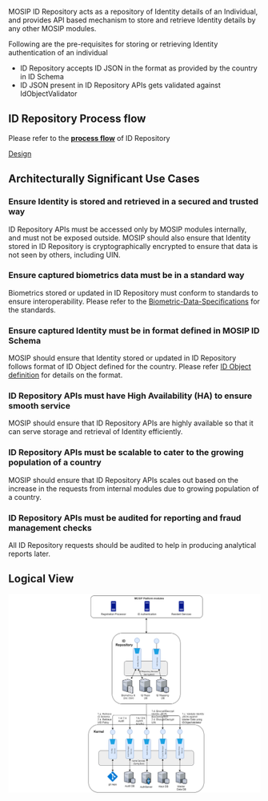 MOSIP ID Repository acts as a repository of Identity details of an Individual, and provides API based mechanism to store and retrieve Identity details by any other MOSIP modules.

Following are the pre-requisites for storing or retrieving Identity authentication of an individual
* ID Repository accepts ID JSON in the format as provided by the country in ID Schema
* ID JSON present in ID Repository APIs gets validated against IdObjectValidator 

## ID Repository Process flow
Please refer to the [**process flow**](https://github.com/mosip/mosip-docs/wiki/_files/requirements/final_process_flows/MOSIP_Process%20Flow%201.19_ID%20Repo.pdf) of ID Repository

[Design](https://github.com/mosip/mosip-platform/wiki/_docs/design/idrepository/identity-service.md)

## Architecturally Significant Use Cases
### Ensure Identity is stored and retrieved in a secured and trusted way
ID Repository APIs must be accessed only by MOSIP modules internally, and must not be exposed outside. MOSIP should also ensure that Identity stored in ID Repository is cryptographically encrypted to ensure that data is not seen by others, including UIN.


### Ensure captured biometrics data must be in a standard way
Biometrics stored or updated in ID Repository must conform to standards to ensure interoperability. Please refer to the [Biometric-Data-Specifications](MOSIP-Biometric-Data-Specifications) for the standards.


### Ensure captured Identity must be in format defined in MOSIP ID Schema
MOSIP should ensure that Identity stored or updated in ID Repository follows format of ID Object defined for the country. Please refer [ID Object definition](MOSIP-ID-Object-definition) for details on the format.


### ID Repository APIs must have High Availability (HA) to ensure smooth service
MOSIP should ensure that ID Repository APIs are highly available so that it can serve storage and retrieval of Identity efficiently.


### ID Repository APIs must be scalable to cater to the growing population of a country
MOSIP should ensure that ID Repository APIs scales out based on the increase in the requests from internal modules due to growing population of a country.


### ID Repository APIs must be audited for reporting and fraud management checks
All ID Repository requests should be audited to help in producing analytical reports later.


## Logical View    
![ID Repository Logical view](_images/arch_diagrams/MOSIP_IDRepo_Logical_View_v0.1.png)